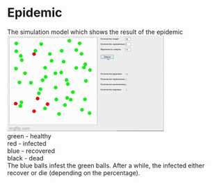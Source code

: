 # Epidemic
The simulation model which shows the result of the epidemic
<br>
![](5ig65z.gif)
<br>
green - healthy
<br>
red - infected
<br>
blue - recovered
<br>
black - dead
<br>
The blue balls infest the green balls. After a while, the infected either recover or die (depending on the percentage).
